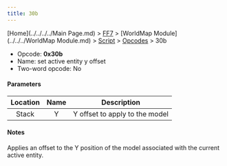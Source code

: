 ```yaml
---
title: 30b
---
```


[Home](../../../../Main Page.md) > [FF7](../../../../FF7.md) > [WorldMap Module](../../../WorldMap Module.md) > [Script](../../Script.md) > [Opcodes](../Opcodes.md) > 30b

-   Opcode: **0x30b**
-   Name: set active entity y offset
-   Two-word opcode: No

#### Parameters

| Location | Name |          Description           |
|:--------:|:----:|:------------------------------:|
|  Stack   |  Y   | Y offset to apply to the model |

#### Notes

Applies an offset to the Y position of the model associated with the current active entity.
